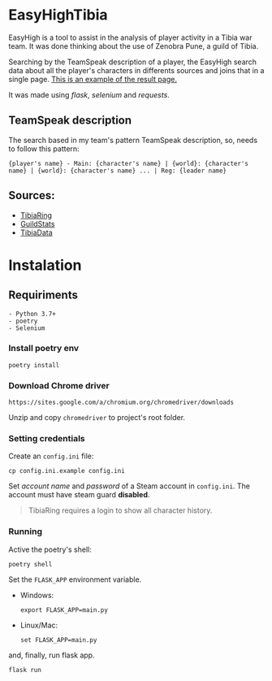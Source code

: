 # EasyHighTibia
EasyHigh is a tool to assist in the analysis of player activity in a Tibia war team. 
It was done thinking about the use of Zenobra Pune, a guild of Tibia. 

Searching by the TeamSpeak description of a player, the EasyHigh search data about all the 
player's characters in differents sources and joins that in a single page. [This is an example of the result page.](https://rafaelcnagy.github.io/EasyHighTibia/example)

It was made using *flask*, *selenium* and *requests*.

## TeamSpeak description
The search based in my team's pattern TeamSpeak description, so, needs to follow this pattern:

    {player's name} - Main: {character's name} | {world}: {character's name} | {world}: {character's name} ... | Reg: {leader name}

## Sources:
- [TibiaRing](http://www.tibiaring.com/)
- [GuildStats](https://guildstats.eu/)
- [TibiaData](https://tibiadata.com/)

# Instalation

## Requiriments
```
- Python 3.7+
- poetry
- Selenium
```

### Install poetry env
```
poetry install
```

### Download Chrome driver
 
```
https://sites.google.com/a/chromium.org/chromedriver/downloads
```
Unzip and copy `chromedriver` to project's root folder.

### Setting credentials
Create an `config.ini` file:
```
cp config.ini.example config.ini
```
Set *account name* and *password* of a Steam account in `config.ini`.
The account must have steam guard **disabled**.

> TibiaRing requires a login to show all character history.

### Running
Active the poetry's shell:
```
poetry shell
```
Set the `FLASK_APP` environment variable.

- Windows:
    ```
    export FLASK_APP=main.py
    ```
- Linux/Mac:
    ```
    set FLASK_APP=main.py
    ```
and, finally, run flask app.
```
flask run
```
